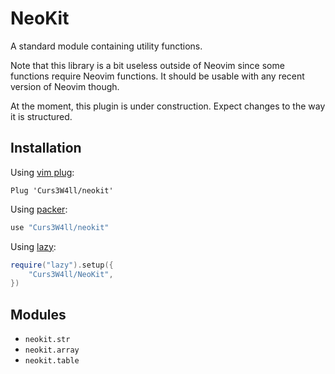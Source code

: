 # NeoKit

A standard module containing utility functions.

Note that this library is a bit useless outside of Neovim since some functions require Neovim functions. It should be usable with any recent version of Neovim though.

At the moment, this plugin is under construction. Expect changes to the way it is structured.

## Installation

Using [vim plug](https://github.com/junegunn/vim-plug):

```vim
Plug 'Curs3W4ll/neokit'
```

Using [packer](https://github.com/wbthomason/packer.nvim):

```lua
use "Curs3W4ll/neokit"
```

Using [lazy](https://github.com/folke/lazy.nvim):

```lua
require("lazy").setup({
    "Curs3W4ll/NeoKit",
})
```

## Modules

- `neokit.str`
- `neokit.array`
- `neokit.table`
